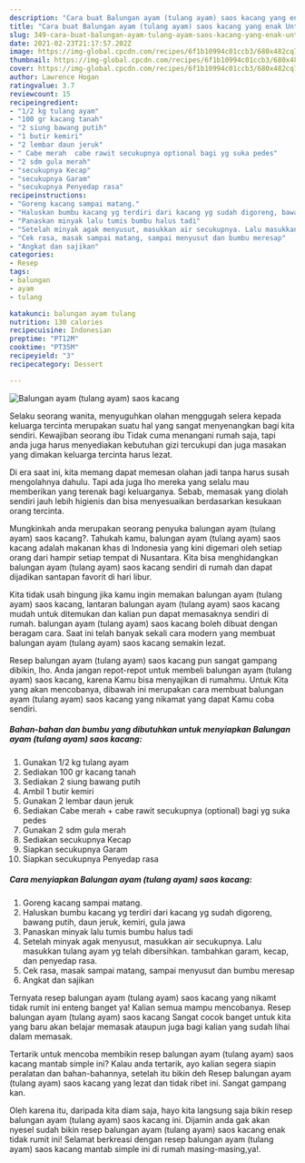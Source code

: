 ```yaml
---
description: "Cara buat Balungan ayam (tulang ayam) saos kacang yang enak Untuk Jualan"
title: "Cara buat Balungan ayam (tulang ayam) saos kacang yang enak Untuk Jualan"
slug: 349-cara-buat-balungan-ayam-tulang-ayam-saos-kacang-yang-enak-untuk-jualan
date: 2021-02-23T21:17:57.202Z
image: https://img-global.cpcdn.com/recipes/6f1b10994c01ccb3/680x482cq70/balungan-ayam-tulang-ayam-saos-kacang-foto-resep-utama.jpg
thumbnail: https://img-global.cpcdn.com/recipes/6f1b10994c01ccb3/680x482cq70/balungan-ayam-tulang-ayam-saos-kacang-foto-resep-utama.jpg
cover: https://img-global.cpcdn.com/recipes/6f1b10994c01ccb3/680x482cq70/balungan-ayam-tulang-ayam-saos-kacang-foto-resep-utama.jpg
author: Lawrence Hogan
ratingvalue: 3.7
reviewcount: 15
recipeingredient:
- "1/2 kg tulang ayam"
- "100 gr kacang tanah"
- "2 siung bawang putih"
- "1 butir kemiri"
- "2 lembar daun jeruk"
- " Cabe merah  cabe rawit secukupnya optional bagi yg suka pedes"
- "2 sdm gula merah"
- "secukupnya Kecap"
- "secukupnya Garam"
- "secukupnya Penyedap rasa"
recipeinstructions:
- "Goreng kacang sampai matang."
- "Haluskan bumbu kacang yg terdiri dari kacang yg sudah digoreng, bawang putih, daun jeruk, kemiri, gula jawa"
- "Panaskan minyak lalu tumis bumbu halus tadi"
- "Setelah minyak agak menyusut, masukkan air secukupnya. Lalu masukkan tulang ayam yg telah dibersihkan. tambahkan garam, kecap, dan penyedap rasa."
- "Cek rasa, masak sampai matang, sampai menyusut dan bumbu meresap"
- "Angkat dan sajikan"
categories:
- Resep
tags:
- balungan
- ayam
- tulang

katakunci: balungan ayam tulang 
nutrition: 130 calories
recipecuisine: Indonesian
preptime: "PT12M"
cooktime: "PT35M"
recipeyield: "3"
recipecategory: Dessert

---
```



![Balungan ayam (tulang ayam) saos kacang](https://img-global.cpcdn.com/recipes/6f1b10994c01ccb3/680x482cq70/balungan-ayam-tulang-ayam-saos-kacang-foto-resep-utama.jpg)

Selaku seorang wanita, menyuguhkan olahan menggugah selera kepada keluarga tercinta merupakan suatu hal yang sangat menyenangkan bagi kita sendiri. Kewajiban seorang ibu Tidak cuma menangani rumah saja, tapi anda juga harus menyediakan kebutuhan gizi tercukupi dan juga masakan yang dimakan keluarga tercinta harus lezat.

Di era  saat ini, kita memang dapat memesan olahan jadi tanpa harus susah mengolahnya dahulu. Tapi ada juga lho mereka yang selalu mau memberikan yang terenak bagi keluarganya. Sebab, memasak yang diolah sendiri jauh lebih higienis dan bisa menyesuaikan berdasarkan kesukaan orang tercinta. 



Mungkinkah anda merupakan seorang penyuka balungan ayam (tulang ayam) saos kacang?. Tahukah kamu, balungan ayam (tulang ayam) saos kacang adalah makanan khas di Indonesia yang kini digemari oleh setiap orang dari hampir setiap tempat di Nusantara. Kita bisa menghidangkan balungan ayam (tulang ayam) saos kacang sendiri di rumah dan dapat dijadikan santapan favorit di hari libur.

Kita tidak usah bingung jika kamu ingin memakan balungan ayam (tulang ayam) saos kacang, lantaran balungan ayam (tulang ayam) saos kacang mudah untuk ditemukan dan kalian pun dapat memasaknya sendiri di rumah. balungan ayam (tulang ayam) saos kacang boleh dibuat dengan beragam cara. Saat ini telah banyak sekali cara modern yang membuat balungan ayam (tulang ayam) saos kacang semakin lezat.

Resep balungan ayam (tulang ayam) saos kacang pun sangat gampang dibikin, lho. Anda jangan repot-repot untuk membeli balungan ayam (tulang ayam) saos kacang, karena Kamu bisa menyajikan di rumahmu. Untuk Kita yang akan mencobanya, dibawah ini merupakan cara membuat balungan ayam (tulang ayam) saos kacang yang nikamat yang dapat Kamu coba sendiri.

<!--inarticleads1-->

##### Bahan-bahan dan bumbu yang dibutuhkan untuk menyiapkan Balungan ayam (tulang ayam) saos kacang:

1. Gunakan 1/2 kg tulang ayam
1. Sediakan 100 gr kacang tanah
1. Sediakan 2 siung bawang putih
1. Ambil 1 butir kemiri
1. Gunakan 2 lembar daun jeruk
1. Sediakan  Cabe merah + cabe rawit secukupnya (optional) bagi yg suka pedes
1. Gunakan 2 sdm gula merah
1. Sediakan secukupnya Kecap
1. Siapkan secukupnya Garam
1. Siapkan secukupnya Penyedap rasa




<!--inarticleads2-->

##### Cara menyiapkan Balungan ayam (tulang ayam) saos kacang:

1. Goreng kacang sampai matang.
1. Haluskan bumbu kacang yg terdiri dari kacang yg sudah digoreng, bawang putih, daun jeruk, kemiri, gula jawa
1. Panaskan minyak lalu tumis bumbu halus tadi
1. Setelah minyak agak menyusut, masukkan air secukupnya. Lalu masukkan tulang ayam yg telah dibersihkan. tambahkan garam, kecap, dan penyedap rasa.
1. Cek rasa, masak sampai matang, sampai menyusut dan bumbu meresap
1. Angkat dan sajikan




Ternyata resep balungan ayam (tulang ayam) saos kacang yang nikamt tidak rumit ini enteng banget ya! Kalian semua mampu mencobanya. Resep balungan ayam (tulang ayam) saos kacang Sangat cocok banget untuk kita yang baru akan belajar memasak ataupun juga bagi kalian yang sudah lihai dalam memasak.

Tertarik untuk mencoba membikin resep balungan ayam (tulang ayam) saos kacang mantab simple ini? Kalau anda tertarik, ayo kalian segera siapin peralatan dan bahan-bahannya, setelah itu bikin deh Resep balungan ayam (tulang ayam) saos kacang yang lezat dan tidak ribet ini. Sangat gampang kan. 

Oleh karena itu, daripada kita diam saja, hayo kita langsung saja bikin resep balungan ayam (tulang ayam) saos kacang ini. Dijamin anda gak akan nyesel sudah bikin resep balungan ayam (tulang ayam) saos kacang enak tidak rumit ini! Selamat berkreasi dengan resep balungan ayam (tulang ayam) saos kacang mantab simple ini di rumah masing-masing,ya!.

